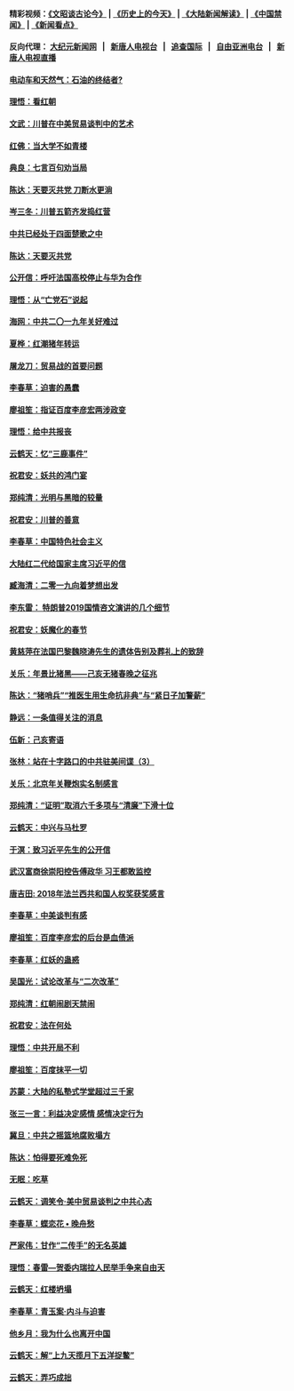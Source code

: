#### 精彩视频：[《文昭谈古论今》](http://95.179.137.68/wenzhao) | [《历史上的今天》](http://95.179.137.68/today-in-history) | [《大陆新闻解读》](http://95.179.137.68/ntdtv-comedy) | [《中国禁闻》](http://95.179.137.68/ntdtv-news) | [《新闻看点》](http://95.179.137.68/news-insight) 

 #### 反向代理： [大纪元新闻网](http://95.179.137.68:10080/) &nbsp;&nbsp;|&nbsp;&nbsp; [新唐人电视台](http://95.179.137.68:8000/) &nbsp;&nbsp;|&nbsp;&nbsp; [追查国际](http://95.179.137.68:10010/) &nbsp;&nbsp;|&nbsp;&nbsp; [自由亚洲电台](http://95.179.137.68:9800/) &nbsp;&nbsp;|&nbsp;&nbsp; [新唐人电视直播](http://95.179.137.68/) 

#### [电动车和天然气：石油的终结者?](../pages/nsc993/n11047401.md?t=02161537) 

#### [理悟：看红朝](../pages/nsc993/n11047368.md?t=02161537) 

#### [文武：川普在中美贸易谈判中的艺术](../pages/nsc993/n11047216.md?t=02161537) 

#### [红佛：当大学不如青楼](../pages/nsc993/n11046910.md?t=02161537) 

#### [典良：七言百句劝当局](../pages/nsc993/n11046467.md?t=02161537) 

#### [陈达：天要灭共党 刀断水更淌](../pages/nsc993/n11045758.md?t=02161537) 

#### [岑三冬：川普五箭齐发捣红营](../pages/nsc993/n11045729.md?t=02161537) 

#### [中共已经处于四面楚歌之中](../pages/nsc993/n11044959.md?t=02161537) 

#### [陈达：天要灭共党](../pages/nsc993/n11043924.md?t=02161537) 

#### [公开信：呼吁法国高校停止与华为合作](../pages/nsc993/n11042967.md?t=02161537) 

#### [理悟：从“亡党石”说起](../pages/nsc993/n11042524.md?t=02161537) 

#### [海网：中共二〇一九年关好难过](../pages/nsc993/n11041415.md?t=02161537) 

#### [夏桦：红潮猪年转运](../pages/nsc993/n11041337.md?t=02161537) 

#### [屠龙刀：贸易战的首要问题](../pages/nsc993/n11040283.md?t=02161537) 

#### [李春草：迫害的愚蠢](../pages/nsc993/n11036601.md?t=02161537) 

#### [廖祖笙：指证百度李彦宏两涉政变](../pages/nsc993/n11036579.md?t=02161537) 

#### [理悟：给中共报丧](../pages/nsc993/n11036501.md?t=02161537) 

#### [云鹤天：忆“三鹿事件”](../pages/nsc993/n11036466.md?t=02161537) 

#### [祝君安：妖共的鸿门宴](../pages/nsc993/n11035387.md?t=02161537) 

#### [郑纯清：光明与黑暗的较量](../pages/nsc993/n11035337.md?t=02161537) 

#### [祝君安：川普的善意](../pages/nsc993/n11032077.md?t=02161537) 

#### [李春草：中国特色社会主义](../pages/nsc993/n11032132.md?t=02161537) 

#### [大陆红二代给国家主席习近平的信](../pages/nsc993/n11031995.md?t=02161537) 

#### [臧海清：二零一九向着梦想出发](../pages/nsc993/n11031959.md?t=02161537) 

#### [李东雷： 特朗普2019国情咨文演讲的几个细节](../pages/nsc993/n11031943.md?t=02161537) 

#### [祝君安：妖魔化的春节](../pages/nsc993/n11031747.md?t=02161537) 

#### [黄慈萍在法国巴黎魏晓涛先生的遗体告别及葬礼上的致辞](../pages/nsc993/n11031419.md?t=02161537) 

#### [关乐：年景比猪黑——己亥无猪春晚之征兆](../pages/nsc993/n11031494.md?t=02161537) 

#### [陈达：“猪哨兵”“推医生用生命抗非典”与“紧日子加警薪”](../pages/nsc993/n11027746.md?t=02161537) 

#### [静远：一条值得关注的消息](../pages/nsc993/n11024470.md?t=02161537) 

#### [伍新：己亥寄语](../pages/nsc993/n11024543.md?t=02161537) 

#### [张林：站在十字路口的中共驻美间谍（3）](../pages/nsc993/n11023043.md?t=02161537) 

#### [关乐：北京年关鞭炮实名制感言](../pages/nsc993/n11022630.md?t=02161537) 

#### [郑纯清：“证明”取消六千多项与“清廉”下滑十位](../pages/nsc993/n11022638.md?t=02161537) 

#### [云鹤天：中兴与马杜罗](../pages/nsc993/n11022620.md?t=02161537) 

#### [于溟：致习近平先生的公开信](../pages/nsc993/n11022593.md?t=02161537) 

#### [武汉富商徐崇阳控告傅政华 习王都敢监控](../pages/nsc993/n11022212.md?t=02161537) 

#### [唐吉田: 2018年法兰西共和国人权奖获奖感言](../pages/nsc993/n11021537.md?t=02161537) 

#### [李春草：中美谈判有感](../pages/nsc993/n11019776.md?t=02161537) 

#### [廖祖笙：百度李彦宏的后台是血债派](../pages/nsc993/n11019767.md?t=02161537) 

#### [李春草：红妖的蛊惑](../pages/nsc993/n11017095.md?t=02161537) 

#### [吴国光：试论改革与“二次改革”](../pages/nsc993/n11017055.md?t=02161537) 

#### [郑纯清：红朝闹剧天禁闹](../pages/nsc993/n11017030.md?t=02161537) 

#### [祝君安：法在何处](../pages/nsc993/n11017021.md?t=02161537) 

#### [理悟：中共开局不利](../pages/nsc993/n11016938.md?t=02161537) 

#### [廖祖笙：百度抹平一切](../pages/nsc993/n11014925.md?t=02161537) 

#### [苏蒙：大陆的私塾式学堂超过三千家](../pages/nsc993/n11014334.md?t=02161537) 

#### [张三一言：利益决定感情 感情决定行为](../pages/nsc993/n11012463.md?t=02161537) 

#### [冀旦：中共之摇篮地腐败塌方](../pages/nsc993/n11009533.md?t=02161537) 

#### [陈达：怕得要死难免死](../pages/nsc993/n11009520.md?t=02161537) 

#### [无眠：吃草](../pages/nsc993/n11007940.md?t=02161537) 

#### [云鹤天：调笑令‧美中贸易谈判之中共心态](../pages/nsc993/n11007670.md?t=02161537) 

#### [李春草：蝶恋花  •  晚舟愁](../pages/nsc993/n11006605.md?t=02161537) 

#### [严家伟：甘作“二传手”的无名英雄](../pages/nsc993/n11005340.md?t=02161537) 

#### [理悟：春雷—贺委内瑞拉人民举手争来自由天](../pages/nsc993/n11005334.md?t=02161537) 

#### [云鹤天：红楼坍塌](../pages/nsc993/n11005318.md?t=02161537) 

#### [李春草：青玉案·内斗与迫害](../pages/nsc993/n11005306.md?t=02161537) 

#### [他乡月：我为什么也离开中国](../pages/nsc993/n11003553.md?t=02161537) 

#### [云鹤天：解“上九天揽月下五洋捉鳖”](../pages/nsc993/n11000750.md?t=02161537) 

#### [云鹤天：弄巧成拙](../pages/nsc993/n11000722.md?t=02161537) 

